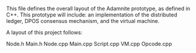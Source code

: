 This file defines the overall layout of the Adamnite prototype, as defined in C++. This prototype will include: an implementation of the distributed ledger, DPOS consensus mechanism, and the virtual machine.

A layout of this project follows:

Node.h
Main.h
Node.cpp
Main.cpp
Script.cpp
VM.cpp
Opcode.cpp


